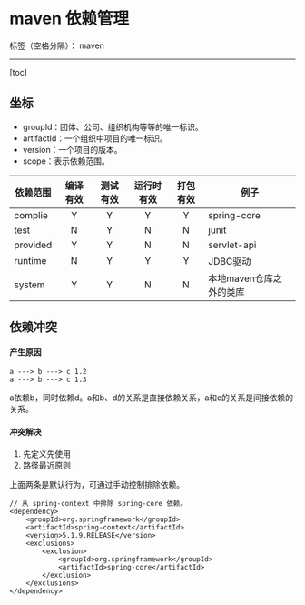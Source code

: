 # maven 依赖管理

标签（空格分隔）： maven

---

[toc]

## 坐标

- groupId：团体、公司、组织机构等等的唯一标识。
- artifactId：一个组织中项目的唯一标识。
- version：一个项目的版本。
- scope：表示依赖范围。

|依赖范围|编译有效|测试有效|运行时有效|打包有效|例子|
|---|:---:|:---:|:---:|:---:|---|
|complie|Y|Y|Y|Y|spring-core|
|test|N|Y|N|N|junit|
|provided|Y|Y|N|N|servlet-api|
|runtime|N|Y|Y|Y|JDBC驱动|
|system|Y|Y|N|N|本地maven仓库之外的类库|

## 依赖冲突

#### 产生原因

```
a ---> b ---> c 1.2
a ---> b ---> c 1.3
```

a依赖b，同时依赖d。a和b、d的关系是直接依赖关系，a和c的关系是间接依赖的关系。

#### 冲突解决

1. 先定义先使用
2. 路径最近原则

上面两条是默认行为，可通过手动控制排除依赖。

```
// 从 spring-context 中排除 spring-core 依赖。
<dependency>
    <groupId>org.springframework</groupId>
    <artifactId>spring-context</artifactId>
    <version>5.1.9.RELEASE</version>
    <exclusions>
        <exclusion>
            <groupId>org.springframework</groupId>
            <artifactId>spring-core</artifactId>
        </exclusion>
    </exclusions>
</dependency>
```